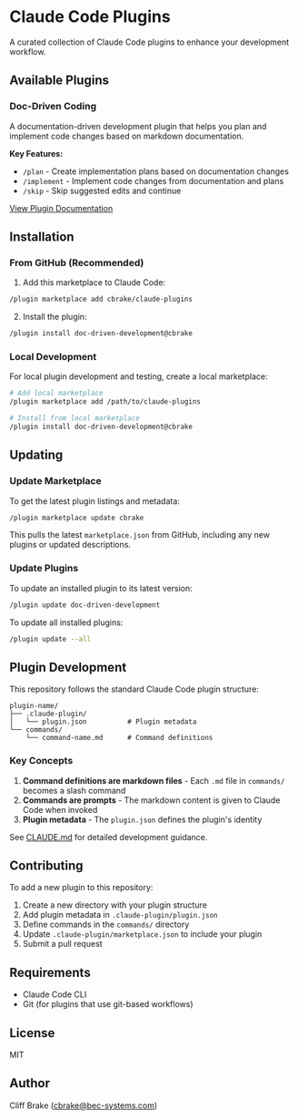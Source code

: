 # Claude Code Plugins

A curated collection of Claude Code plugins to enhance your development workflow.

## Available Plugins

### Doc-Driven Coding

A documentation-driven development plugin that helps you plan and implement code changes based on markdown documentation.

**Key Features:**

- `/plan` - Create implementation plans based on documentation changes
- `/implement` - Implement code changes from documentation and plans
- `/skip` - Skip suggested edits and continue

[View Plugin Documentation](./doc-driven-development/README.md)

## Installation

### From GitHub (Recommended)

1. Add this marketplace to Claude Code:

```bash
/plugin marketplace add cbrake/claude-plugins
```

2. Install the plugin:

```bash
/plugin install doc-driven-development@cbrake
```

### Local Development

For local plugin development and testing, create a local marketplace:

```bash
# Add local marketplace
/plugin marketplace add /path/to/claude-plugins

# Install from local marketplace
/plugin install doc-driven-development@cbrake
```

## Updating

### Update Marketplace

To get the latest plugin listings and metadata:

```bash
/plugin marketplace update cbrake
```

This pulls the latest `marketplace.json` from GitHub, including any new plugins or updated descriptions.

### Update Plugins

To update an installed plugin to its latest version:

```bash
/plugin update doc-driven-development
```

To update all installed plugins:

```bash
/plugin update --all
```

## Plugin Development

This repository follows the standard Claude Code plugin structure:

```
plugin-name/
├── .claude-plugin/
│   └── plugin.json          # Plugin metadata
└── commands/
    └── command-name.md      # Command definitions
```

### Key Concepts

1. **Command definitions are markdown files** - Each `.md` file in `commands/` becomes a slash command
2. **Commands are prompts** - The markdown content is given to Claude Code when invoked
3. **Plugin metadata** - The `plugin.json` defines the plugin's identity

See [CLAUDE.md](./CLAUDE.md) for detailed development guidance.

## Contributing

To add a new plugin to this repository:

1. Create a new directory with your plugin structure
2. Add plugin metadata in `.claude-plugin/plugin.json`
3. Define commands in the `commands/` directory
4. Update `.claude-plugin/marketplace.json` to include your plugin
5. Submit a pull request

## Requirements

- Claude Code CLI
- Git (for plugins that use git-based workflows)

## License

MIT

## Author

Cliff Brake (cbrake@bec-systems.com)
